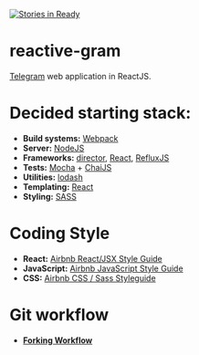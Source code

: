 [![Stories in Ready](https://badge.waffle.io/koding4food/reactive-gram.png?label=ready&title=Ready)](https://waffle.io/koding4food/reactive-gram)
# reactive-gram
[Telegram](https://core.telegram.org/api#getting-started) web application in ReactJS.

# Decided starting stack:
* **Build systems:** [Webpack](https://webpack.github.io/)
* **Server:** [NodeJS](https://nodejs.org/en/)
* **Frameworks:** [director](https://github.com/flatiron/director), [React](http://facebook.github.io/react/), [RefluxJS](https://github.com/reflux/refluxjs)
* **Tests:** [Mocha](https://mochajs.org/) + [ChaiJS](http://chaijs.com/)
* **Utilities:** [lodash](https://lodash.com/)
* **Templating:** [React](http://facebook.github.io/react/)
* **Styling:** [SASS](http://sass-lang.com/)

# Coding Style
* **React:** [Airbnb React/JSX Style Guide](https://github.com/airbnb/javascript/tree/master/react)
* **JavaScript:** [Airbnb JavaScript Style Guide](https://github.com/airbnb/javascript)
* **CSS:** [Airbnb CSS / Sass Styleguide](https://github.com/airbnb/css)

# Git workflow
* [**Forking Workflow**](https://www.atlassian.com/git/tutorials/comparing-workflows/forking-workflow)